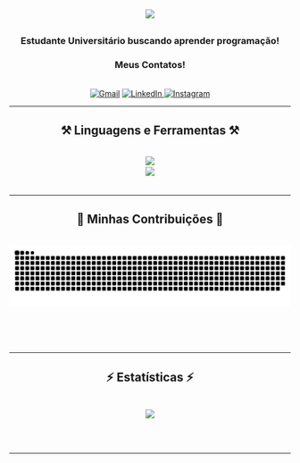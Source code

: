 
<h1 align="center">
    <img src="https://readme-typing-svg.herokuapp.com?font=Righteous&size=35&pause=1000&color=F7F7F7&center=true&vCenter=true&width=500&height=70&lines=Ol%C3%A1!%F0%9F%91%8B;Sou+o+Henrique+Augusto!" />
</h1>

<h3 align="center">Estudante Universitário buscando aprender programação!</h3>

<h3 align="center">Meus Contatos!</h3>

<br/>

 </div>
 
<div align="center"> 
  <a href="mailto:henrique.augusto.sr@gmail.com">
    <img src="https://img.shields.io/badge/Gmail-EA4335?style=flat&logo=gmail&logoColor=white&link=guiatneris@gmail.com" alt="Gmail"/></a>
  </a>
  <a href="https://www.linkedin.com/in/henrique-asr/" target="_blank">
    <img src="https://img.shields.io/badge/LinkedIn-0A66C2?style=flat&logo=linkedin&logoColor=white&link=https://www.linkedin.com/in/guiatneris/" alt="LinkedIn"/>
  </a>
<a href="https://www.instagram.com/henriiquera" target="_blank">
    <img src="https://img.shields.io/badge/-Instagram-DF0174?style=flat-square&labelColor=DF0174&logo=instagram&logoColor=white&link=https://www.instagram.com/nerisz_/" alt="Instagram"/>
  </a>
</div>

 <hr/>
 
<h2 align="center">⚒️ Linguagens e Ferramentas ⚒️</h2>
<br/>
<div align="center">
    <img src="https://skillicons.dev/icons?i=c,python" /><br>
    <img src="https://skillicons.dev/icons?i=windows,vscode" /><br>
</div>

<br/>
<hr/>

<div align="center">
  <h2>🐍 Minhas Contribuições 🐍</h2>
  <br>
  <img alt="snake eating my contributions" src="https://raw.githubusercontent.com/salesp07/salesp07/output/github-contribution-grid-snake.svg" />
  
  <br/><br/><br/>
</div>

<hr/>

<h2 align="center">⚡ Estatísticas ⚡</h2>
<br>
<div align=center>
 
  <img width=325 align="center" src="https://github-readme-stats.vercel.app/api/top-langs/?username=henrique-asr&layout=compact" />
</div>

<br/><br/>

<hr/>

<br/>
